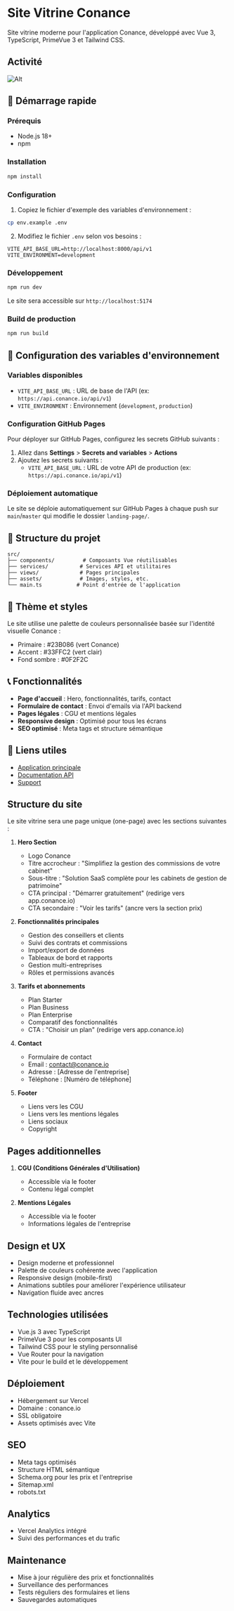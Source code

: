 # Site Vitrine Conance

Site vitrine moderne pour l'application Conance, développé avec Vue 3, TypeScript, PrimeVue 3 et Tailwind CSS.

## Activité

![Alt](https://repobeats.axiom.co/api/embed/a23cf608b530daeeb926ca912090d8b8593ce8eb.svg "Repobeats analytics image")

## 🚀 Démarrage rapide

### Prérequis
- Node.js 18+
- npm

### Installation
```bash
npm install
```

### Configuration
1. Copiez le fichier d'exemple des variables d'environnement :
```bash
cp env.example .env
```

2. Modifiez le fichier `.env` selon vos besoins :
```env
VITE_API_BASE_URL=http://localhost:8000/api/v1
VITE_ENVIRONMENT=development
```

### Développement
```bash
npm run dev
```

Le site sera accessible sur `http://localhost:5174`

### Build de production
```bash
npm run build
```

## 🔧 Configuration des variables d'environnement

### Variables disponibles
- `VITE_API_BASE_URL` : URL de base de l'API (ex: `https://api.conance.io/api/v1`)
- `VITE_ENVIRONMENT` : Environnement (`development`, `production`)

### Configuration GitHub Pages

Pour déployer sur GitHub Pages, configurez les secrets GitHub suivants :

1. Allez dans **Settings** > **Secrets and variables** > **Actions**
2. Ajoutez les secrets suivants :
   - `VITE_API_BASE_URL` : URL de votre API de production (ex: `https://api.conance.io/api/v1`)

### Déploiement automatique

Le site se déploie automatiquement sur GitHub Pages à chaque push sur `main`/`master` qui modifie le dossier `landing-page/`.

## 📁 Structure du projet

```
src/
├── components/         # Composants Vue réutilisables
├── services/          # Services API et utilitaires
├── views/             # Pages principales
├── assets/            # Images, styles, etc.
└── main.ts           # Point d'entrée de l'application
```

## 🎨 Thème et styles

Le site utilise une palette de couleurs personnalisée basée sur l'identité visuelle Conance :
- Primaire : #23B086 (vert Conance)
- Accent : #33FFC2 (vert clair)
- Fond sombre : #0F2F2C

## 📞 Fonctionnalités

- **Page d'accueil** : Hero, fonctionnalités, tarifs, contact
- **Formulaire de contact** : Envoi d'emails via l'API backend
- **Pages légales** : CGU et mentions légales
- **Responsive design** : Optimisé pour tous les écrans
- **SEO optimisé** : Meta tags et structure sémantique

## 🔗 Liens utiles

- [Application principale](https://app.conance.io)
- [Documentation API](https://api.conance.io/docs)
- [Support](mailto:contact@conance.io)

## Structure du site

Le site vitrine sera une page unique (one-page) avec les sections suivantes :

1. **Hero Section**
   - Logo Conance
   - Titre accrocheur : "Simplifiez la gestion des commissions de votre cabinet"
   - Sous-titre : "Solution SaaS complète pour les cabinets de gestion de patrimoine"
   - CTA principal : "Démarrer gratuitement" (redirige vers app.conance.io)
   - CTA secondaire : "Voir les tarifs" (ancre vers la section prix)

2. **Fonctionnalités principales**
   - Gestion des conseillers et clients
   - Suivi des contrats et commissions
   - Import/export de données
   - Tableaux de bord et rapports
   - Gestion multi-entreprises
   - Rôles et permissions avancés

3. **Tarifs et abonnements**
   - Plan Starter
   - Plan Business
   - Plan Enterprise
   - Comparatif des fonctionnalités
   - CTA : "Choisir un plan" (redirige vers app.conance.io)

4. **Contact**
   - Formulaire de contact
   - Email : contact@conance.io
   - Adresse : [Adresse de l'entreprise]
   - Téléphone : [Numéro de téléphone]

5. **Footer**
   - Liens vers les CGU
   - Liens vers les mentions légales
   - Liens sociaux
   - Copyright

## Pages additionnelles

1. **CGU (Conditions Générales d'Utilisation)**
   - Accessible via le footer
   - Contenu légal complet

2. **Mentions Légales**
   - Accessible via le footer
   - Informations légales de l'entreprise

## Design et UX

- Design moderne et professionnel
- Palette de couleurs cohérente avec l'application
- Responsive design (mobile-first)
- Animations subtiles pour améliorer l'expérience utilisateur
- Navigation fluide avec ancres

## Technologies utilisées

- Vue.js 3 avec TypeScript
- PrimeVue 3 pour les composants UI
- Tailwind CSS pour le styling personnalisé
- Vue Router pour la navigation
- Vite pour le build et le développement

## Déploiement

- Hébergement sur Vercel
- Domaine : conance.io
- SSL obligatoire
- Assets optimisés avec Vite

## SEO

- Meta tags optimisés
- Structure HTML sémantique
- Schema.org pour les prix et l'entreprise
- Sitemap.xml
- robots.txt

## Analytics

- Vercel Analytics intégré
- Suivi des performances et du trafic

## Maintenance

- Mise à jour régulière des prix et fonctionnalités
- Surveillance des performances
- Tests réguliers des formulaires et liens
- Sauvegardes automatiques 